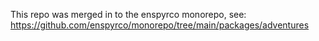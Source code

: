 This repo was merged in to the enspyrco monorepo, see: https://github.com/enspyrco/monorepo/tree/main/packages/adventures